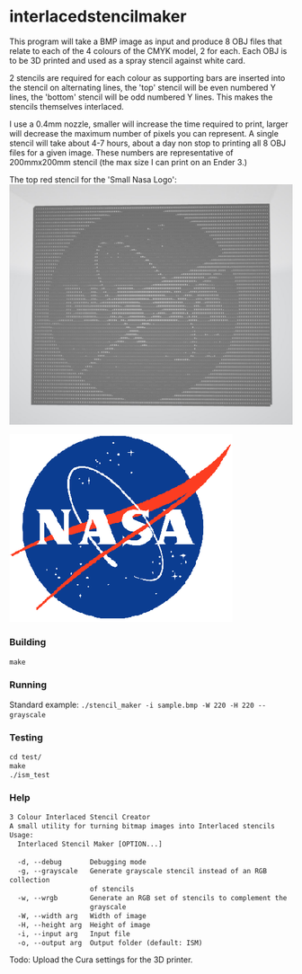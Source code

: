 # interlacedstencilmaker
This program will take a BMP image as input and produce 8 OBJ files that relate to each of the 4 colours of the CMYK model, 2 for each. Each OBJ is to be 3D printed and used as a spray stencil against white card. 

2 stencils are required for each colour as supporting bars are inserted into the stencil on alternating lines, the 'top' stencil will be even numbered Y lines, the 'bottom' stencil will be odd numbered Y lines. This makes the stencils themselves interlaced.

I use a 0.4mm nozzle, smaller will increase the time required to print, larger will decrease the maximum number of pixels you can represent. A single stencil will take about 4-7 hours, about a day non stop to printing all 8 OBJ files for a given image. These numbers are representative of 200mmx200mm stencil (the max size I can print on an Ender 3.)

The top red stencil for the 'Small Nasa Logo':
![OBJ Example](https://github.com/felix1415/interlacedstencilmaker/blob/main/obj_ss_example.JPG)

![Small Nasa Logo](https://github.com/felix1415/interlacedstencilmaker/blob/main/smallnasa.bmp)

### Building

`make`

### Running

Standard example:
`./stencil_maker -i sample.bmp -W 220 -H 220 --grayscale`

### Testing

```
cd test/
make
./ism_test
```

### Help
```
3 Colour Interlaced Stencil Creator
A small utility for turning bitmap images into Interlaced stencils
Usage:
  Interlaced Stencil Maker [OPTION...]

  -d, --debug       Debugging mode
  -g, --grayscale   Generate grayscale stencil instead of an RGB collection
                    of stencils
  -w, --wrgb        Generate an RGB set of stencils to complement the
                    grayscale
  -W, --width arg   Width of image
  -H, --height arg  Height of image
  -i, --input arg   Input file
  -o, --output arg  Output folder (default: ISM)

```

Todo:
Upload the Cura settings for the 3D printer. 

